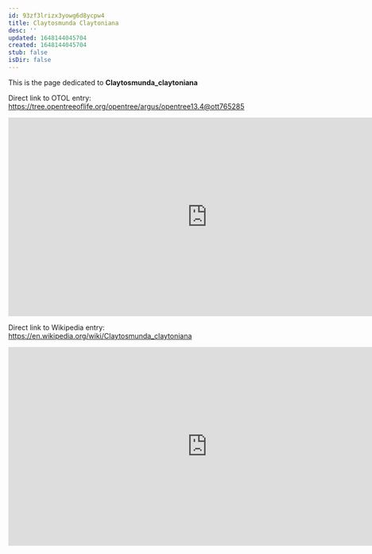 ```yaml
---
id: 93zf3lrizx3yowg6d8ycpw4
title: Claytosmunda Claytoniana
desc: ''
updated: 1648144045704
created: 1648144045704
stub: false
isDir: false
---
```

This is the page dedicated to **Claytosmunda_claytoniana**


Direct link to OTOL entry: https://tree.opentreeoflife.org/opentree/argus/opentree13.4@ott765285



<html>
    <body>
    <iframe src="https://tree.opentreeoflife.org/opentree/argus/opentree13.4@ott765285"
    width="800" height="400" frameborder="0" allowfullscreen> </iframe>
    </body>
</html>
    


Direct link to Wikipedia entry: https://en.wikipedia.org/wiki/Claytosmunda_claytoniana



<html>
    <body>
    <iframe src="https://en.wikipedia.org/wiki/Claytosmunda_claytoniana"
    width="800" height="400" frameborder="0" allowfullscreen> </iframe>
    </body>
</html>
    
